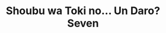 --- 
title: "Shoubu wa Toki no... Un Daro? Seven"
publishdate: "2019-4-12T16:48:46+02:00"
src: "https://365manga.net/manga/shoubu-wa-toki-no-un-daro-seven"
image: "https://data.365manga.net/images/thumbnails/24153-shoubu-wa-toki-no-un-daro-seven.jpg"
description: "Shoubu wa Toki no Un Daro? is actually a series which Takaguchi co-writes with another artist. SEVEN is a solo work using many of the same characters, but takes place slightly later. It is about the members of the basketball team at a sports-based high school. The first chapter focuses on a new character, Kiyoshi. Although he is attending a sports-based school, he is unable to play sports because of…"
---